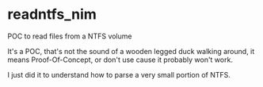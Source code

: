 # readntfs_nim
POC to read files from a NTFS volume

It's a POC, that's not the sound of a wooden legged duck walking around, it means Proof-Of-Concept, or don't use cause it probably won't work. 

I just did it to understand how to parse a very small portion of NTFS. 
